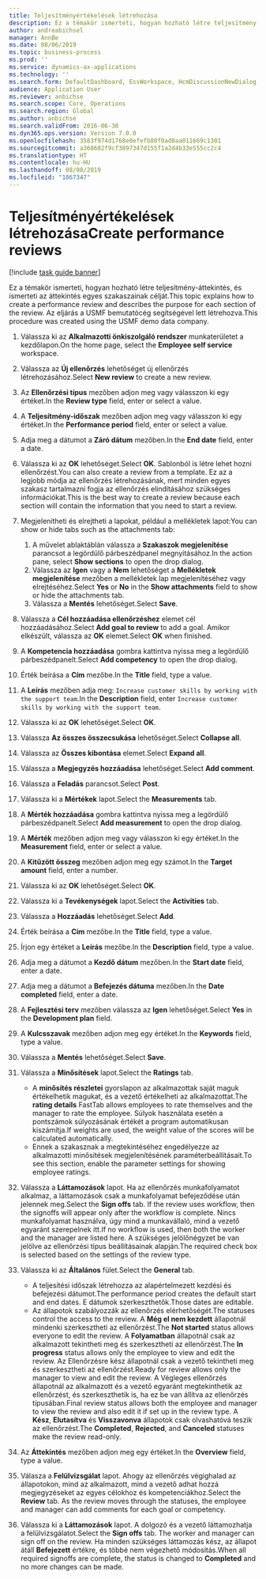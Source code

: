 ```yaml
---
title: Teljesítményértékelések létrehozása
description: Ez a témakör ismerteti, hogyan hozható létre teljesítmény-áttekintés, és ismerteti az áttekintés egyes szakaszainak célját.
author: andreabichsel
manager: AnnBe
ms.date: 08/06/2019
ms.topic: business-process
ms.prod: ''
ms.service: dynamics-ax-applications
ms.technology: ''
ms.search.form: DefaultDashboard, EssWorkspace, HcmDiscussionNewDialog, HcmDiscussion, HcmDiscussionChangeSettings, HcmDiscussionAddGoalDialog, HcmTopicCreate, HcmMeasurementDetailDialog, HcmPerfJournalAdd
audience: Application User
ms.reviewer: anbichse
ms.search.scope: Core, Operations
ms.search.region: Global
ms.author: anbichse
ms.search.validFrom: 2016-06-30
ms.dyn365.ops.version: Version 7.0.0
ms.openlocfilehash: 3583f974d1768e0efefb80f0ad8aa011669c1301
ms.sourcegitcommit: a368682f9cf3897347d155f1a2d4b33e555cc2c4
ms.translationtype: HT
ms.contentlocale: hu-HU
ms.lasthandoff: 08/08/2019
ms.locfileid: "1867347"
---
```

# <a name="create-performance-reviews"></a><span data-ttu-id="33dd1-103">Teljesítményértékelések létrehozása</span><span class="sxs-lookup"><span data-stu-id="33dd1-103">Create performance reviews</span></span>

[!include [task guide banner](../../includes/task-guide-banner.md)]

<span data-ttu-id="33dd1-104">Ez a témakör ismerteti, hogyan hozható létre teljesítmény-áttekintés, és ismerteti az áttekintés egyes szakaszainak célját.</span><span class="sxs-lookup"><span data-stu-id="33dd1-104">This topic explains how to create a performance review and describes the purpose for each section of the review.</span></span> <span data-ttu-id="33dd1-105">Az eljárás a USMF bemutatócég segítségével lett létrehozva.</span><span class="sxs-lookup"><span data-stu-id="33dd1-105">This procedure was created using the USMF demo data company.</span></span>

1. <span data-ttu-id="33dd1-106">Válassza ki az **Alkalmazotti önkiszolgáló rendszer** munkaterületet a kezdőlapon.</span><span class="sxs-lookup"><span data-stu-id="33dd1-106">On the home page, select the **Employee self service** workspace.</span></span>
2. <span data-ttu-id="33dd1-107">Válassza az **Új ellenőrzés** lehetőséget új ellenőrzés létrehozásához.</span><span class="sxs-lookup"><span data-stu-id="33dd1-107">Select **New review** to create a new review.</span></span>
3. <span data-ttu-id="33dd1-108">Az **Ellenőrzési típus** mezőben adjon meg vagy válasszon ki egy értéket.</span><span class="sxs-lookup"><span data-stu-id="33dd1-108">In the **Review type** field, enter or select a value.</span></span>
4. <span data-ttu-id="33dd1-109">A **Teljesítmény-időszak** mezőben adjon meg vagy válasszon ki egy értéket.</span><span class="sxs-lookup"><span data-stu-id="33dd1-109">In the **Performance period** field, enter or select a value.</span></span>
5. <span data-ttu-id="33dd1-110">Adja meg a dátumot a **Záró dátum** mezőben.</span><span class="sxs-lookup"><span data-stu-id="33dd1-110">In the **End date** field, enter a date.</span></span>
6. <span data-ttu-id="33dd1-111">Válassza ki az **OK** lehetőséget.</span><span class="sxs-lookup"><span data-stu-id="33dd1-111">Select **OK**.</span></span> <span data-ttu-id="33dd1-112">Sablonból is létre lehet hozni ellenőrzést.</span><span class="sxs-lookup"><span data-stu-id="33dd1-112">You can also create a review from a template.</span></span> <span data-ttu-id="33dd1-113">Ez az a legjobb módja az ellenőrzés létrehozásának, mert minden egyes szakasz tartalmazni fogja az ellenőrzés elindításához szükséges információkat.</span><span class="sxs-lookup"><span data-stu-id="33dd1-113">This is the best way to create a review because each section will contain the information that you need to start a review.</span></span>  
7. <span data-ttu-id="33dd1-114">Megjelenítheti és elrejtheti a lapokat, például a mellékletek lapot:</span><span class="sxs-lookup"><span data-stu-id="33dd1-114">You can show or hide tabs such as the attachments tab:</span></span>

    1. <span data-ttu-id="33dd1-115">A művelet ablaktáblán válassza a **Szakaszok megjelenítése** parancsot a legördülő párbeszédpanel megnyitásához.</span><span class="sxs-lookup"><span data-stu-id="33dd1-115">In the action pane, select **Show sections** to open the drop dialog.</span></span>
    1. <span data-ttu-id="33dd1-116">Válassza az **Igen** vagy a **Nem** lehetőséget a **Mellékletek megjelenítése** mezőben a mellékletek lap megjelenítéséhez vagy elrejtéséhez.</span><span class="sxs-lookup"><span data-stu-id="33dd1-116">Select **Yes** or **No** in the **Show attachments** field to show or hide the attachments tab.</span></span>
    1. <span data-ttu-id="33dd1-117">Válassza a **Mentés** lehetőséget.</span><span class="sxs-lookup"><span data-stu-id="33dd1-117">Select **Save**.</span></span>

8. <span data-ttu-id="33dd1-118">Válassza a **Cél hozzáadása ellenőrzéshez** elemet cél hozzáadásához.</span><span class="sxs-lookup"><span data-stu-id="33dd1-118">Select **Add goal to review** to add a goal.</span></span> <span data-ttu-id="33dd1-119">Amikor elkészült, válassza az **OK** elemet.</span><span class="sxs-lookup"><span data-stu-id="33dd1-119">Select **OK** when finished.</span></span>
9. <span data-ttu-id="33dd1-120">A **Kompetencia hozzáadása** gombra kattintva nyissa meg a legördülő párbeszédpanelt.</span><span class="sxs-lookup"><span data-stu-id="33dd1-120">Select **Add competency** to open the drop dialog.</span></span>
10. <span data-ttu-id="33dd1-121">Érték beírása a **Cím** mezőbe.</span><span class="sxs-lookup"><span data-stu-id="33dd1-121">In the **Title** field, type a value.</span></span>
11. <span data-ttu-id="33dd1-122">A **Leírás** mezőben adja meg: `Increase customer skills by working with the support team`.</span><span class="sxs-lookup"><span data-stu-id="33dd1-122">In the **Description** field, enter `Increase customer skills by working with the support team`.</span></span>
12. <span data-ttu-id="33dd1-123">Válassza ki az **OK** lehetőséget.</span><span class="sxs-lookup"><span data-stu-id="33dd1-123">Select **OK**.</span></span>
13. <span data-ttu-id="33dd1-124">Válassza **Az összes összecsukása** lehetőséget.</span><span class="sxs-lookup"><span data-stu-id="33dd1-124">Select **Collapse all**.</span></span>
14. <span data-ttu-id="33dd1-125">Válassza az **Összes kibontása** elemet.</span><span class="sxs-lookup"><span data-stu-id="33dd1-125">Select **Expand all**.</span></span>
15. <span data-ttu-id="33dd1-126">Válassza a **Megjegyzés hozzáadása** lehetőséget.</span><span class="sxs-lookup"><span data-stu-id="33dd1-126">Select **Add comment**.</span></span>
16. <span data-ttu-id="33dd1-127">Válassza a **Feladás** parancsot.</span><span class="sxs-lookup"><span data-stu-id="33dd1-127">Select **Post**.</span></span>
17. <span data-ttu-id="33dd1-128">Válassza ki a **Mértékek** lapot.</span><span class="sxs-lookup"><span data-stu-id="33dd1-128">Select the **Measurements** tab.</span></span>
18. <span data-ttu-id="33dd1-129">A **Mérték hozzáadása** gombra kattintva nyissa meg a legördülő párbeszédpanelt.</span><span class="sxs-lookup"><span data-stu-id="33dd1-129">Select **Add measurement** to open the drop dialog.</span></span>
19. <span data-ttu-id="33dd1-130">A **Mérték** mezőben adjon meg vagy válasszon ki egy értéket.</span><span class="sxs-lookup"><span data-stu-id="33dd1-130">In the **Measurement** field, enter or select a value.</span></span>
26. <span data-ttu-id="33dd1-131">A **Kitűzött összeg** mezőben adjon meg egy számot.</span><span class="sxs-lookup"><span data-stu-id="33dd1-131">In the **Target amount** field, enter a number.</span></span>
20. <span data-ttu-id="33dd1-132">Válassza ki az **OK** lehetőséget.</span><span class="sxs-lookup"><span data-stu-id="33dd1-132">Select **OK**.</span></span>
21. <span data-ttu-id="33dd1-133">Válassza ki a **Tevékenységek** lapot.</span><span class="sxs-lookup"><span data-stu-id="33dd1-133">Select the **Activities** tab.</span></span>
22. <span data-ttu-id="33dd1-134">Válassza a **Hozzáadás** lehetőséget.</span><span class="sxs-lookup"><span data-stu-id="33dd1-134">Select **Add**.</span></span>
23. <span data-ttu-id="33dd1-135">Érték beírása a **Cím** mezőbe.</span><span class="sxs-lookup"><span data-stu-id="33dd1-135">In the **Title** field, type a value.</span></span>
24. <span data-ttu-id="33dd1-136">Írjon egy értéket a **Leírás** mezőbe.</span><span class="sxs-lookup"><span data-stu-id="33dd1-136">In the **Description** field, type a value.</span></span>
25. <span data-ttu-id="33dd1-137">Adja meg a dátumot a **Kezdő dátum** mezőben.</span><span class="sxs-lookup"><span data-stu-id="33dd1-137">In the **Start date** field, enter a date.</span></span>
26. <span data-ttu-id="33dd1-138">Adja meg a dátumot a **Befejezés dátuma** mezőben.</span><span class="sxs-lookup"><span data-stu-id="33dd1-138">In the **Date completed** field, enter a date.</span></span>
27. <span data-ttu-id="33dd1-139">A **Fejlesztési terv** mezőben válassza az **Igen** lehetőséget.</span><span class="sxs-lookup"><span data-stu-id="33dd1-139">Select **Yes** in the **Development plan** field.</span></span>
28. <span data-ttu-id="33dd1-140">A **Kulcsszavak** mezőben adjon meg egy értéket.</span><span class="sxs-lookup"><span data-stu-id="33dd1-140">In the **Keywords** field, type a value.</span></span>
29. <span data-ttu-id="33dd1-141">Válassza a **Mentés** lehetőséget.</span><span class="sxs-lookup"><span data-stu-id="33dd1-141">Select **Save**.</span></span>
30. <span data-ttu-id="33dd1-142">Válassza a **Minősítések** lapot.</span><span class="sxs-lookup"><span data-stu-id="33dd1-142">Select the **Ratings** tab.</span></span>  

    - <span data-ttu-id="33dd1-143">A **minősítés részletei** gyorslapon az alkalmazottak saját maguk értékelhetik magukat, és a vezető értékelheti az alkalmazottat.</span><span class="sxs-lookup"><span data-stu-id="33dd1-143">The **rating details** FastTab allows employees to rate themselves and the manager to rate the employee.</span></span> <span data-ttu-id="33dd1-144">Súlyok használata esetén a pontszámok súlyozásának értékét a program automatikusan kiszámítja.</span><span class="sxs-lookup"><span data-stu-id="33dd1-144">If weights are used, the weight value of the scores will be calculated automatically.</span></span>  
    - <span data-ttu-id="33dd1-145">Ennek a szakasznak a megtekintéséhez engedélyezze az alkalmazotti minősítések megjelenítésének paraméterbeállításait.</span><span class="sxs-lookup"><span data-stu-id="33dd1-145">To see this section, enable the parameter settings for showing employee ratings.</span></span>  

31. <span data-ttu-id="33dd1-146">Válassza a **Láttamozások** lapot. Ha az ellenőrzés munkafolyamatot alkalmaz, a láttamozások csak a munkafolyamat befejeződése után jelennek meg.</span><span class="sxs-lookup"><span data-stu-id="33dd1-146">Select the **Sign offs** tab. If the review uses workflow, then the signoffs will appear only after the workflow is complete.</span></span> <span data-ttu-id="33dd1-147">Nincs munkafolyamat használva, úgy mind a munkavállaló, mind a vezető egyaránt szerepelnek itt.</span><span class="sxs-lookup"><span data-stu-id="33dd1-147">If no workflow is used, then both the worker and the manager are listed here.</span></span> <span data-ttu-id="33dd1-148">A szükséges jelölőnégyzet be van jelölve az ellenőrzési típus beállításainak alapján.</span><span class="sxs-lookup"><span data-stu-id="33dd1-148">The required check box is selected based on the settings of the review type.</span></span>  
32. <span data-ttu-id="33dd1-149">Válassza ki az **Általános** fület.</span><span class="sxs-lookup"><span data-stu-id="33dd1-149">Select the **General** tab.</span></span>

    - <span data-ttu-id="33dd1-150">A teljesítési időszak létrehozza az alapértelmezett kezdési és befejezési dátumot.</span><span class="sxs-lookup"><span data-stu-id="33dd1-150">The performance period creates the default start and end dates.</span></span> <span data-ttu-id="33dd1-151">E dátumok szerkeszthetők.</span><span class="sxs-lookup"><span data-stu-id="33dd1-151">Those dates are editable.</span></span>  
    - <span data-ttu-id="33dd1-152">Az állapotok szabályozzák az ellenőrzés elérhetőségét.</span><span class="sxs-lookup"><span data-stu-id="33dd1-152">The statuses control the access to the review.</span></span> <span data-ttu-id="33dd1-153">A **Még el nem kezdett** állapotnál mindenki szerkesztheti az ellenőrzést.</span><span class="sxs-lookup"><span data-stu-id="33dd1-153">The **Not started** status allows everyone to edit the review.</span></span> <span data-ttu-id="33dd1-154">A **Folyamatban** állapotnál csak az alkalmazott tekintheti meg és szerkesztheti az ellenőrzést.</span><span class="sxs-lookup"><span data-stu-id="33dd1-154">The **In progress** status allows only the employee to view and edit the review.</span></span> <span data-ttu-id="33dd1-155">Az Ellenőrzésre kész állapotnál csak a vezető tekintheti meg és szerkesztheti az ellenőrzést.</span><span class="sxs-lookup"><span data-stu-id="33dd1-155">Ready for review allows only the manager to view and edit the review.</span></span> <span data-ttu-id="33dd1-156">A Végleges ellenőrzés állapotnál az alkalmazott és a vezető egyaránt megtekinthetik az ellenőrzést, és szerkeszthetik is, ha ez be van állítva az ellenőrzés típusában.</span><span class="sxs-lookup"><span data-stu-id="33dd1-156">Final review status allows both the employee and manager to view the review and also edit it if set up in the review type.</span></span> <span data-ttu-id="33dd1-157">A **Kész**, **Elutasítva** és **Visszavonva** állapotok csak olvashatóvá teszik az ellenőrzést.</span><span class="sxs-lookup"><span data-stu-id="33dd1-157">The **Completed**, **Rejected**, and **Canceled** statuses make the review read-only.</span></span>  

33. <span data-ttu-id="33dd1-158">Az **Áttekintés** mezőben adjon meg egy értéket.</span><span class="sxs-lookup"><span data-stu-id="33dd1-158">In the **Overview** field, type a value.</span></span>
34. <span data-ttu-id="33dd1-159">Válasza a **Felülvizsgálat** lapot. Ahogy az ellenőrzés végighalad az állapotokon, mind az alkalmazott, mind a vezető adhat hozzá megjegyzéseket az egyes célokhoz és kompetenciákhoz.</span><span class="sxs-lookup"><span data-stu-id="33dd1-159">Select the **Review** tab. As the review moves through the statuses, the employee and manager can add comments for each goal or competency.</span></span>  
35. <span data-ttu-id="33dd1-160">Válassza ki a **Láttamozások** lapot. A dolgozó és a vezető láttamozhatja a felülvizsgálatot.</span><span class="sxs-lookup"><span data-stu-id="33dd1-160">Select the **Sign offs** tab. The worker and manager can sign off on the review.</span></span> <span data-ttu-id="33dd1-161">Ha minden szükséges láttamozás kész, az állapot átáll **Befejezett** értékre, és többé nem végezhető módosítás.</span><span class="sxs-lookup"><span data-stu-id="33dd1-161">When all required signoffs are complete, the status is changed to **Completed** and no more changes can be made.</span></span>  

